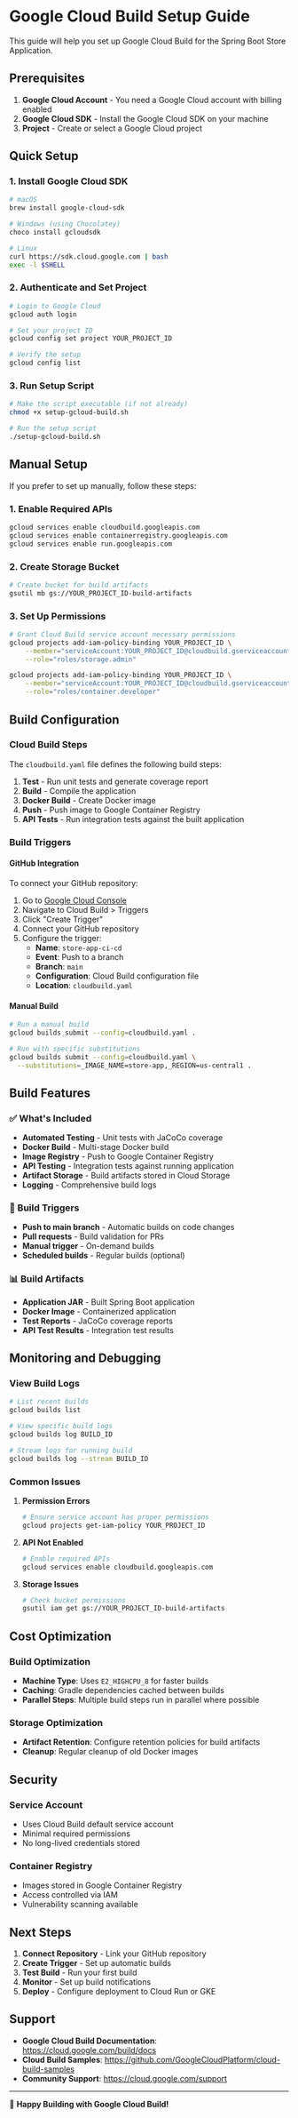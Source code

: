 # Google Cloud Build Setup Guide

This guide will help you set up Google Cloud Build for the Spring Boot Store Application.

## Prerequisites

1. **Google Cloud Account** - You need a Google Cloud account with billing enabled
2. **Google Cloud SDK** - Install the Google Cloud SDK on your machine
3. **Project** - Create or select a Google Cloud project

## Quick Setup

### 1. Install Google Cloud SDK

```bash
# macOS
brew install google-cloud-sdk

# Windows (using Chocolatey)
choco install gcloudsdk

# Linux
curl https://sdk.cloud.google.com | bash
exec -l $SHELL
```

### 2. Authenticate and Set Project

```bash
# Login to Google Cloud
gcloud auth login

# Set your project ID
gcloud config set project YOUR_PROJECT_ID

# Verify the setup
gcloud config list
```

### 3. Run Setup Script

```bash
# Make the script executable (if not already)
chmod +x setup-gcloud-build.sh

# Run the setup script
./setup-gcloud-build.sh
```

## Manual Setup

If you prefer to set up manually, follow these steps:

### 1. Enable Required APIs

```bash
gcloud services enable cloudbuild.googleapis.com
gcloud services enable containerregistry.googleapis.com
gcloud services enable run.googleapis.com
```

### 2. Create Storage Bucket

```bash
# Create bucket for build artifacts
gsutil mb gs://YOUR_PROJECT_ID-build-artifacts
```

### 3. Set Up Permissions

```bash
# Grant Cloud Build service account necessary permissions
gcloud projects add-iam-policy-binding YOUR_PROJECT_ID \
    --member="serviceAccount:YOUR_PROJECT_ID@cloudbuild.gserviceaccount.com" \
    --role="roles/storage.admin"

gcloud projects add-iam-policy-binding YOUR_PROJECT_ID \
    --member="serviceAccount:YOUR_PROJECT_ID@cloudbuild.gserviceaccount.com" \
    --role="roles/container.developer"
```

## Build Configuration

### Cloud Build Steps

The `cloudbuild.yaml` file defines the following build steps:

1. **Test** - Run unit tests and generate coverage report
2. **Build** - Compile the application
3. **Docker Build** - Create Docker image
4. **Push** - Push image to Google Container Registry
5. **API Tests** - Run integration tests against the built application

### Build Triggers

#### GitHub Integration

To connect your GitHub repository:

1. Go to [Google Cloud Console](https://console.cloud.google.com/)
2. Navigate to Cloud Build > Triggers
3. Click "Create Trigger"
4. Connect your GitHub repository
5. Configure the trigger:
   - **Name**: `store-app-ci-cd`
   - **Event**: Push to a branch
   - **Branch**: `main`
   - **Configuration**: Cloud Build configuration file
   - **Location**: `cloudbuild.yaml`

#### Manual Build

```bash
# Run a manual build
gcloud builds submit --config=cloudbuild.yaml .

# Run with specific substitutions
gcloud builds submit --config=cloudbuild.yaml \
  --substitutions=_IMAGE_NAME=store-app,_REGION=us-central1 .
```

## Build Features

### ✅ What's Included

- **Automated Testing** - Unit tests with JaCoCo coverage
- **Docker Build** - Multi-stage Docker build
- **Image Registry** - Push to Google Container Registry
- **API Testing** - Integration tests against running application
- **Artifact Storage** - Build artifacts stored in Cloud Storage
- **Logging** - Comprehensive build logs

### 🎯 Build Triggers

- **Push to main branch** - Automatic builds on code changes
- **Pull requests** - Build validation for PRs
- **Manual trigger** - On-demand builds
- **Scheduled builds** - Regular builds (optional)

### 📊 Build Artifacts

- **Application JAR** - Built Spring Boot application
- **Docker Image** - Containerized application
- **Test Reports** - JaCoCo coverage reports
- **API Test Results** - Integration test results

## Monitoring and Debugging

### View Build Logs

```bash
# List recent builds
gcloud builds list

# View specific build logs
gcloud builds log BUILD_ID

# Stream logs for running build
gcloud builds log --stream BUILD_ID
```

### Common Issues

1. **Permission Errors**
   ```bash
   # Ensure service account has proper permissions
   gcloud projects get-iam-policy YOUR_PROJECT_ID
   ```

2. **API Not Enabled**
   ```bash
   # Enable required APIs
   gcloud services enable cloudbuild.googleapis.com
   ```

3. **Storage Issues**
   ```bash
   # Check bucket permissions
   gsutil iam get gs://YOUR_PROJECT_ID-build-artifacts
   ```

## Cost Optimization

### Build Optimization

- **Machine Type**: Uses `E2_HIGHCPU_8` for faster builds
- **Caching**: Gradle dependencies cached between builds
- **Parallel Steps**: Multiple build steps run in parallel where possible

### Storage Optimization

- **Artifact Retention**: Configure retention policies for build artifacts
- **Cleanup**: Regular cleanup of old Docker images

## Security

### Service Account

- Uses Cloud Build default service account
- Minimal required permissions
- No long-lived credentials stored

### Container Registry

- Images stored in Google Container Registry
- Access controlled via IAM
- Vulnerability scanning available

## Next Steps

1. **Connect Repository** - Link your GitHub repository
2. **Create Trigger** - Set up automatic builds
3. **Test Build** - Run your first build
4. **Monitor** - Set up build notifications
5. **Deploy** - Configure deployment to Cloud Run or GKE

## Support

- **Google Cloud Build Documentation**: https://cloud.google.com/build/docs
- **Cloud Build Samples**: https://github.com/GoogleCloudPlatform/cloud-build-samples
- **Community Support**: https://cloud.google.com/support

---

🎉 **Happy Building with Google Cloud Build!**
